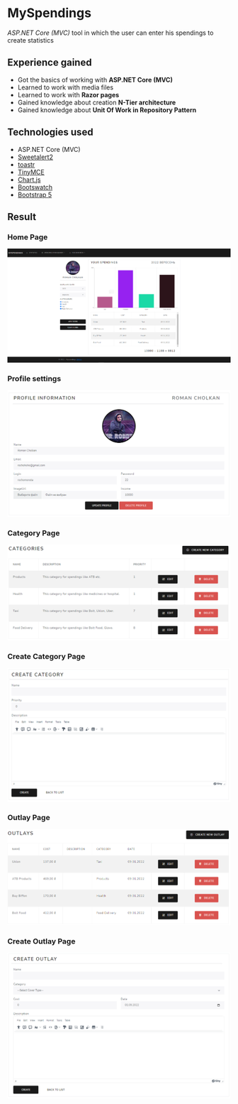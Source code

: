 # MySpendings
*ASP.NET Core (MVC)* tool in which the user can enter his spendings to create statistics


## Experience gained
* Got the basics of working with **ASP.NET Core (MVC)**
* Learned to work with media files
* Learned to work with **Razor pages**
* Gained knowledge about creation **N-Tier architecture**
* Gained knowledge about **Unit Of Work in Repository Pattern**

## Technologies used
* ASP.NET Core (MVC)
* [Sweetalert2](https://sweetalert2.github.io/)
* [toastr](https://github.com/CodeSeven/toastr)
* [TinyMCE](https://www.tiny.cloud/)
* [Chart.js](https://www.chartjs.org/)
* [Bootswatch](https://bootswatch.com/)
* [Bootstrap 5](https://getbootstrap.com/docs/5.0/getting-started/introduction/)

## Result
### Home Page

![Home Page](https://raw.githubusercontent.com/rochoMonsta/my-spendings/main/Examples/Images/home-page.PNG)

### Profile settings

![Profile settings](https://raw.githubusercontent.com/rochoMonsta/my-spendings/main/Examples/Images/profile-settings-page.PNG)

### Category Page

![Category Page](https://raw.githubusercontent.com/rochoMonsta/my-spendings/main/Examples/Images/category-page.PNG)

### Create Category Page

![Create Category Page](https://raw.githubusercontent.com/rochoMonsta/my-spendings/main/Examples/Images/create-category-page.PNG)

### Outlay Page

![Outlay Page](https://raw.githubusercontent.com/rochoMonsta/my-spendings/main/Examples/Images/outlays-page.PNG)

### Create Outlay Page

![Create Outlay Page](https://raw.githubusercontent.com/rochoMonsta/my-spendings/main/Examples/Images/create-outlay-page.PNG)